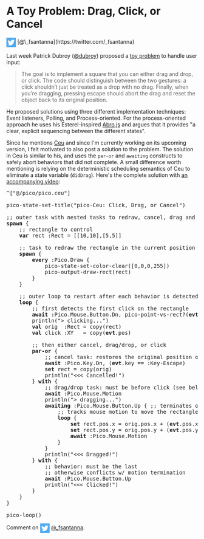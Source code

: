 # A Toy Problem: Drag, Click, or Cancel

<img src="twitter.png" style="vertical-align:middle">
[@\_fsantanna](https://twitter.com/_fsantanna)

Last week Patrick Dubroy ([@dubroy][0]) proposed a [toy problem][1] to handle
user input:

> The goal is to implement a square that you can either drag and drop, or
> click. The code should distinguish between the two gestures: a click
> shouldn’t just be treated as a drop with no drag. Finally, when you’re
> dragging, pressing escape should abort the drag and reset the object back to
> its original position.

He proposed solutions using three different implementation techniques:
    Event listeners, Polling, and Process-oriented.
For the process-oriented approach he uses his Esterel-inspired [Abro.js][2] and
argues that it provides "a clear, explicit sequencing between the different
states".

Since he mentions [Ceu][3] and since I'm currently working on its upcoming
version, I felt motivated to also post a solution to the problem.
The solution in Ceu is similar to his, and uses the `par-or` and `awaiting`
constructs to safely abort behaviors that did not complete.
A small difference worth mentioning is relying on the deterministic scheduling
semantics of Ceu to eliminate a state variable (`didDrag`).
Here's the complete solution with [an accompanying video][4]:

<pre>
^["@/pico/pico.ceu"]

pico-state-set-title("pico-Ceu: Click, Drag, or Cancel")

;; outer task with nested tasks to redraw, cancel, drag and drop, and click
<b>spawn</b> {
    ;; rectangle to control
    <b>var</b> rect :Rect = [[10,10],[5,5]]

    ;; task to redraw the rectangle in the current position
    <b>spawn</b> {
        <b>every</b> :Pico.Draw {
            pico-state-set-color-clear([0,0,0,255])
            pico-output-draw-rect(rect)
        }
    }

    ;; outer loop to restart after each behavior is detected
    <b>loop</b> {
        ;; first detects the first click on the rectangle
        <b>await</b> :Pico.Mouse.Button.Dn, pico-point-vs-rect?(<b>evt</b>.pos,rect)
        println("> clicking...")
        <b>val</b> orig  :Rect = copy(rect)
        <b>val</b> click :XY   = copy(<b>evt</b>.pos)

        ;; then either cancel, drag/drop, or click
        <b>par-or</b> {
            ;; cancel task: restores the original position on any key
            <b>await</b> :Pico.Key.Dn, (<b>evt</b>.key == :Key-Escape)
            <b>set</b> rect = copy(orig)
            println("<<< Cancelled!")
        } <b>with</b> {
            ;; drag/drop task: must be before click (see below)
            <b>await</b> :Pico.Mouse.Motion
            println("> dragging...")
            <b>awaiting</b> :Pico.Mouse.Button.Up { ;; terminates on mouse up
                ;; tracks mouse motion to move the rectangle
                <b>loop</b> {
                    <b>set</b> rect.pos.x = orig.pos.x + (<b>evt</b>.pos.x - click.x)
                    <b>set</b> rect.pos.y = orig.pos.y + (<b>evt</b>.pos.y - click.y)
                    <b>await</b> :Pico.Mouse.Motion
                }
            }
            println("<<< Dragged!")
        } <b>with</b> {
            ;; behavior: must be the last
            ;; otherwise conflicts w/ motion termination
            <b>await</b> :Pico.Mouse.Button.Up
            println("<<< Clicked!")
        }
    }
}

pico-loop()
</pre>

Comment on <img src="twitter.png" style="vertical-align:middle">
[@\_fsantanna](https://twitter.com/_fsantanna/status/1495115884637134852).

[0]: https://twitter.com/dubroy
[1]: https://dubroy.com/blog/three-ways-of-handling-user-input/
[2]: https://github.com/pdubroy/abro
[3]: https://github.com/fsantanna/dceu
[4]: https://youtu.be/eC1d5MevRbg
